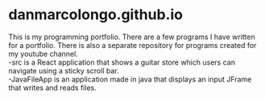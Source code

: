 # danmarcolongo.github.io
This is my programming portfolio.
There are a few programs I have written for a portfolio. There is also a separate repository for programs created
for my youtube channel.</br>
-src is a React application that shows a guitar store which users can navigate using a sticky scroll bar.</br>
-JavaFileApp is an application made in java that displays an input JFrame that writes and reads files.
